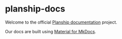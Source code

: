 # planship-docs

Welcome to the official [Planship documentation](https://docs.planship.io) project.

Our docs are built using [Material for MkDocs](https://squidfunk.github.io/mkdocs-material/).
